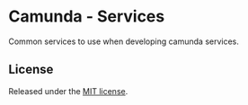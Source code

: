 # Camunda - Services

Common services to use when developing camunda services.

## License

Released under the [MIT license](./LICENSE).
